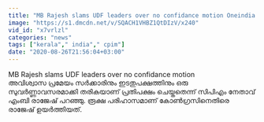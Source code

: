 ```yaml
---
title: "MB Rajesh slams UDF leaders over no confidance motion Oneindia Malayalam"
image: "https://s1.dmcdn.net/v/SQACH1VHBZ1QtDIzV/x240"
vid_id: "x7vrlzl"
categories: "news"
tags: ["kerala"," india"," cpim"]
date: "2020-08-26T21:56:04+03:00"
---
```

MB Rajesh slams UDF leaders over no confidance motion  <br>അവിശ്വാസ പ്രമേയം സർക്കാരിനും ഇടതുപക്ഷത്തിനും ഒരു സുവർണ്ണാവസരമാക്കി തരികയാണ് പ്രതിപക്ഷം ചെയ്തതെന്ന് സിപിഎം നേതാവ് എംബി രാജേഷ് പറഞ്ഞു. രൂക്ഷ പരിഹാസമാണ് കോൺഗ്രസിനെതിരെ രാജേഷ് ഉയർത്തിയത്.
